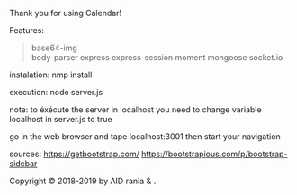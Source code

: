 Thank you for using Calendar!

Features:
>  	base64-img  
	body-parser
	express
	express-session
	moment
	mongoose
	socket.io

instalation:
	nmp install 

execution: 
	node server.js 

note: 
	to éxécute the server in localhost you need to change variable localhost in server.js to true



go in the web browser and tape localhost:3001 then start your navigation 


sources: 
	https://getbootstrap.com/
	https://bootstrapious.com/p/bootstrap-sidebar 



Copyright © 2018-2019 by AID rania & .